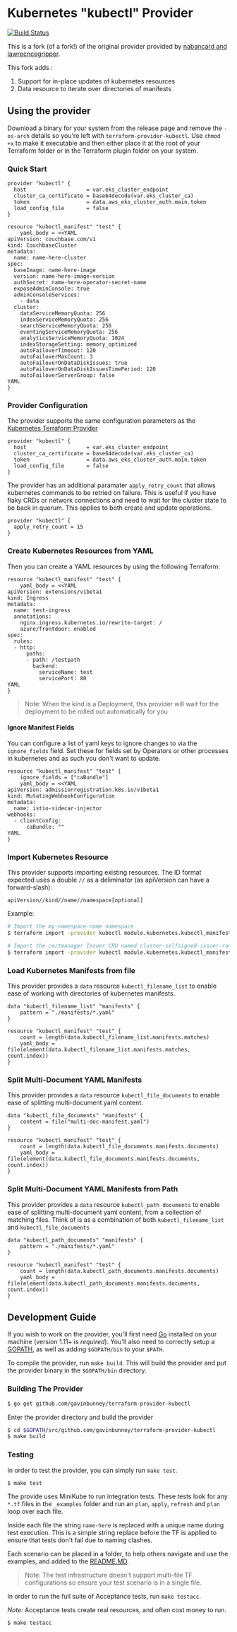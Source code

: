 # Kubernetes "kubectl" Provider 

[![Build Status](https://travis-ci.org/gavinbunney/terraform-provider-kubectl.svg?branch=master)](https://travis-ci.org/gavinbunney/terraform-provider-kubectl)

This is a fork (of a fork!) of the original provider provided by [nabancard and lawrecncegripper](https://github.com/nabancard/terraform-provider-kubernetes-yaml).

This fork adds :
1. Support for in-place updates of kubernetes resources
2. Data resource to iterate over directories of manifests

## Using the provider

Download a binary for your system from the release page and remove the `-os-arch` details so you're left with `terraform-provider-kubectl`.
Use `chmod +x` to make it executable and then either place it at the root of your Terraform folder or in the Terraform plugin folder on your system. 

### Quick Start

```hcl
provider "kubectl" {
  host                   = var.eks_cluster_endpoint
  cluster_ca_certificate = base64decode(var.eks_cluster_ca)
  token                  = data.aws_eks_cluster_auth.main.token
  load_config_file       = false
}

resource "kubectl_manifest" "test" {
    yaml_body = <<YAML
apiVersion: couchbase.com/v1
kind: CouchbaseCluster
metadata:
  name: name-here-cluster
spec:
  baseImage: name-here-image
  version: name-here-image-version
  authSecret: name-here-operator-secret-name
  exposeAdminConsole: true
  adminConsoleServices:
    - data
  cluster:
    dataServiceMemoryQuota: 256
    indexServiceMemoryQuota: 256
    searchServiceMemoryQuota: 256
    eventingServiceMemoryQuota: 256
    analyticsServiceMemoryQuota: 1024
    indexStorageSetting: memory_optimized
    autoFailoverTimeout: 120
    autoFailoverMaxCount: 3
    autoFailoverOnDataDiskIssues: true
    autoFailoverOnDataDiskIssuesTimePeriod: 120
    autoFailoverServerGroup: false
YAML
}
```

### Provider Configuration

The provider supports the same configuration parameters as the [Kubernetes Terraform Provider](https://www.terraform.io/docs/providers/kubernetes/index.html)

```hcl
provider "kubectl" {
  host                   = var.eks_cluster_endpoint
  cluster_ca_certificate = base64decode(var.eks_cluster_ca)
  token                  = data.aws_eks_cluster_auth.main.token
  load_config_file       = false
}
```

The provider has an additional paramater `apply_retry_count` that allows kubernetes commands to be retried on failure.
This is useful if you have flaky CRDs or network connections and need to wait for the cluster state to be back in quorum.
This applies to both create and update operations. 

```hcl
provider "kubectl" {
  apply_retry_count = 15
}
```

### Create Kubernetes Resources from YAML

Then you can create a YAML resources by using the following Terraform:

```hcl
resource "kubectl_manifest" "test" {
    yaml_body = <<YAML
apiVersion: extensions/v1beta1
kind: Ingress
metadata:
  name: test-ingress
  annotations:
    nginx.ingress.kubernetes.io/rewrite-target: /
    azure/frontdoor: enabled
spec:
  rules:
  - http:
      paths:
      - path: /testpath
        backend:
          serviceName: test
          servicePort: 80
YAML
}
```

> Note: When the kind is a Deployment, this provider will wait for the deployment to be rolled out automatically for you

#### Ignore Manifest Fields

You can configure a list of yaml keys to ignore changes to via the `ignore_fields` field.
Set these for fields set by Operators or other processes in kubernetes and as such you don't want to update.

```hcl
resource "kubectl_manifest" "test" {
    ignore_fields = ["caBundle"]
    yaml_body = <<YAML
apiVersion: admissionregistration.k8s.io/v1beta1
kind: MutatingWebhookConfiguration
metadata:
  name: istio-sidecar-injector
webhooks:
  - clientConfig:
      caBundle: ""
YAML
}
```

### Import Kubernetes Resource

This provider supports importing existing resources. The ID format expected uses a double `//` as a deliminator (as apiVersion can have a forward-slash):

```
apiVersion//kind//name//namespace[optional]
```

Example:

```bash
# Import the my-namespace-name namespace
$ terraform import -provider kubectl module.kubernetes.kubectl_manifest.namespace-example v1//Namespace//my-namespace-name

# Import the certmanager Issuer CRD named cluster-selfsigned-issuer-root-ca from the my-namespace namespace
$ terraform import -provider kubectl module.kubernetes.kubectl_manifest.crd-example certmanager.k8s.io/v1alpha1//Issuer//cluster-selfsigned-issuer-root-ca//my-namespace
```

### Load Kubernetes Manifests from file

This provider provides a `data` resource `kubectl_filename_list` to enable ease of working with directories of kubernetes manifests.

```hcl
data "kubectl_filename_list" "manifests" {
    pattern = "./manifests/*.yaml"
}

resource "kubectl_manifest" "test" {
    count = length(data.kubectl_filename_list.manifests.matches)
    yaml_body = file(element(data.kubectl_filename_list.manifests.matches, count.index))
}
```

### Split Multi-Document YAML Manifests

This provider provides a `data` resource `kubectl_file_documents` to enable ease of splitting multi-document yaml content.

```hcl
data "kubectl_file_documents" "manifests" {
    content = file("multi-doc-manifest.yaml")
}

resource "kubectl_manifest" "test" {
    count = length(data.kubectl_file_documents.manifests.documents)
    yaml_body = file(element(data.kubectl_file_documents.manifests.documents, count.index))
}
```

### Split Multi-Document YAML Manifests from Path

This provider provides a `data` resource `kubectl_path_documents` to enable ease of splitting multi-document yaml content, from a collection of matching files.
Think of is as a combination of both `kubectl_filename_list` and `kubectl_file_documents`

```hcl
data "kubectl_path_documents" "manifests" {
    pattern = "./manifests/*.yaml"
}

resource "kubectl_manifest" "test" {
    count = length(data.kubectl_path_documents.manifests.documents)
    yaml_body = file(element(data.kubectl_path_documents.manifests.documents, count.index))
}
```

## Development Guide

If you wish to work on the provider, you'll first need [Go](http://www.golang.org) installed on your machine (version 1.11+ is *required*).
You'll also need to correctly setup a [GOPATH](http://golang.org/doc/code.html#GOPATH), as well as adding `$GOPATH/bin` to your `$PATH`.

To compile the provider, run `make build`. This will build the provider and put the provider binary in the `$GOPATH/bin` directory.

### Building The Provider

```sh
$ go get github.com/gavinbunney/terraform-provider-kubectl
```

Enter the provider directory and build the provider

```sh
$ cd $GOPATH/src/github.com/gavinbunney/terraform-provider-kubectl
$ make build
```

### Testing

In order to test the provider, you can simply run `make test`.

```sh
$ make test
```

The provide uses MiniKube to run integration tests. These tests look for any `*.tf` files in the `_examples` folder and run an `plan`, `apply`, `refresh` and `plan` loop over each file. 

Inside each file the string `name-here` is replaced with a unique name during test execution. This is a simple string replace before the TF is applied to ensure that tests don't fail due to naming clashes. 

Each scenario can be placed in a folder, to help others navigate and use the examples, and added to the [README.MD](./_examples/README.MD). 

> Note: The test infrastructure doesn't support multi-file TF configurations so ensure your test scenario is in a single file. 

In order to run the full suite of Acceptance tests, run `make testacc`.

*Note:* Acceptance tests create real resources, and often cost money to run.

```sh
$ make testacc
```
